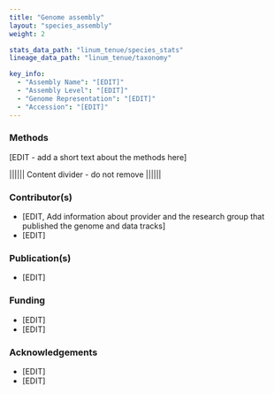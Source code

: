 ```yaml
---
title: "Genome assembly"
layout: "species_assembly"
weight: 2

stats_data_path: "linum_tenue/species_stats"
lineage_data_path: "linum_tenue/taxonomy"

key_info:
  - "Assembly Name": "[EDIT]"
  - "Assembly Level": "[EDIT]"
  - "Genome Representation": "[EDIT]"
  - "Accession": "[EDIT]"
---
```


### Methods

[EDIT - add a short text about the methods here]

|||||| Content divider - do not remove ||||||

### Contributor(s)

- [EDIT, Add information about provider and the research group that published the genome and data tracks]
- [EDIT]

### Publication(s)

- [EDIT]

### Funding

- [EDIT]
- [EDIT]

### Acknowledgements

- [EDIT]
- [EDIT]
